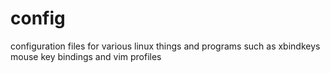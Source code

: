 # config
configuration files for various linux things and programs such as xbindkeys mouse key bindings and vim profiles
